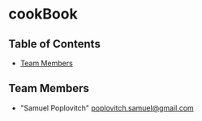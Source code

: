 # cookBook

## Table of Contents

* [Team Members](#team-members)

## <a name="team-members"></a>Team Members

* "Samuel Poplovitch" <poplovitch.samuel@gmail.com>